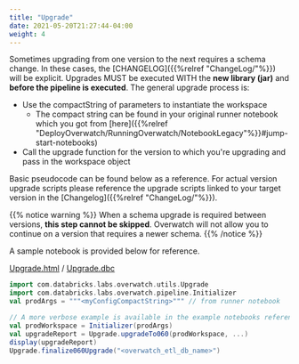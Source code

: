 ```yaml
---
title: "Upgrade"
date: 2021-05-20T21:27:44-04:00
weight: 4
---
```


Sometimes upgrading from one version to the next requires a schema change. In these cases, the 
[CHANGELOG]({{%relref "ChangeLog/"%}}) will be explicit. Upgrades MUST be executed WITH the **new library (jar)** and 
**before the pipeline is executed**. The general upgrade process is:
* Use the compactString of parameters to instantiate the workspace
  * The compact string can be found in your original runner notebook which you got from 
    [here]({{%relref "DeployOverwatch/RunningOverwatch/NotebookLegacy"%}}#jump-start-notebooks)
* Call the upgrade function for the version to which you're upgrading and pass in the workspace object

Basic pseudocode can be found below as a reference. For actual version upgrade scripts please reference the upgrade 
scripts linked to your target version in the [Changelog]({{%relref "ChangeLog/"%}}).

{{% notice warning %}}
When a schema upgrade is required between versions, **this step cannot be skipped**. Overwatch will not allow you 
to continue on a version that requires a newer schema.
{{% /notice %}}

A sample notebook is provided below for reference.

[Upgrade.html](/assets/ChangeLog/Upgrade_Example.html) / [Upgrade.dbc](/assets/ChangeLog/Upgrade_Example.dbc)

```scala
import com.databricks.labs.overwatch.utils.Upgrade
import com.databricks.labs.overwatch.pipeline.Initializer
val prodArgs = """<myConfigCompactString>""" // from runner notebook

// A more verbose example is available in the example notebooks referenced above
val prodWorkspace = Initializer(prodArgs)
val upgradeReport = Upgrade.upgradeTo060(prodWorkspace, ...)
display(upgradeReport)
Upgrade.finalize060Upgrade("<overwatch_etl_db_name>")
```
